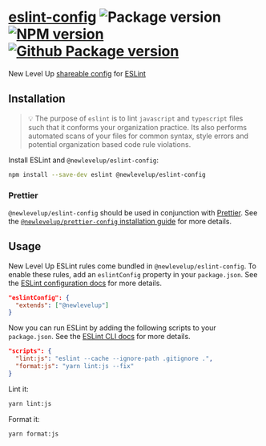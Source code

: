 # [eslint-config](https://github.com/newlevelup/config/tree/develop/packages/eslint-config) ![Package version](https://img.shields.io/github/package-json/v/newlevelup/config?filename=packages%2Feslint-config%2Fpackage.json\&label=%20\&color=0080FF) [![NPM version](https://img.shields.io/npm/v/@newlevelup/eslint-config?label=\&logo=npm\&color=CB0001)](https://www.npmjs.com/package/@newlevelup/eslint-config) [![Github Package version](https://img.shields.io/npm/v/@newlevelup/eslint-config?label=\&logo=github\&color=24292f)](https://github.com/newlevelup/config/pkgs/npm/eslint-config)

New Level Up [shareable config](https://eslint.org/docs/developer-guide/shareable-configs) for [ESLint](https://eslint.org/)

## Installation

> :bulb: The purpose of `eslint` is to lint `javascript` and `typescript` files such that it conforms your organization practice. Its also performs automated scans of your files for common syntax, style errors and potential organization based code rule violations.

Install ESLint and `@newlevelup/eslint-config`:

```sh
npm install --save-dev eslint @newlevelup/eslint-config
```

### Prettier

`@newlevelup/eslint-config` should be used in conjunction with [Prettier](https://prettier.io/). See the [`@newlevelup/prettier-config` installation guide](https://github.com/newlevelup/prettier-config#installation) for more details.

## Usage

New Level Up ESLint rules come bundled in `@newlevelup/eslint-config`. To enable these rules, add an `eslintConfig` property in your `package.json`. See the [ESLint configuration docs](https://eslint.org/docs/user-guide/configuring) for more details.

```json
"eslintConfig": {
  "extends": ["@newlevelup"]
}
```

Now you can run ESLint by adding the following scripts to your `package.json`. See the [ESLint CLI docs](https://eslint.org/docs/user-guide/command-line-interface) for more details.

```json
"scripts": {
  "lint:js": "eslint --cache --ignore-path .gitignore .",
  "format:js": "yarn lint:js --fix"
}
```

Lint it:

```sh
yarn lint:js
```

Format it:

```sh
yarn format:js
```
